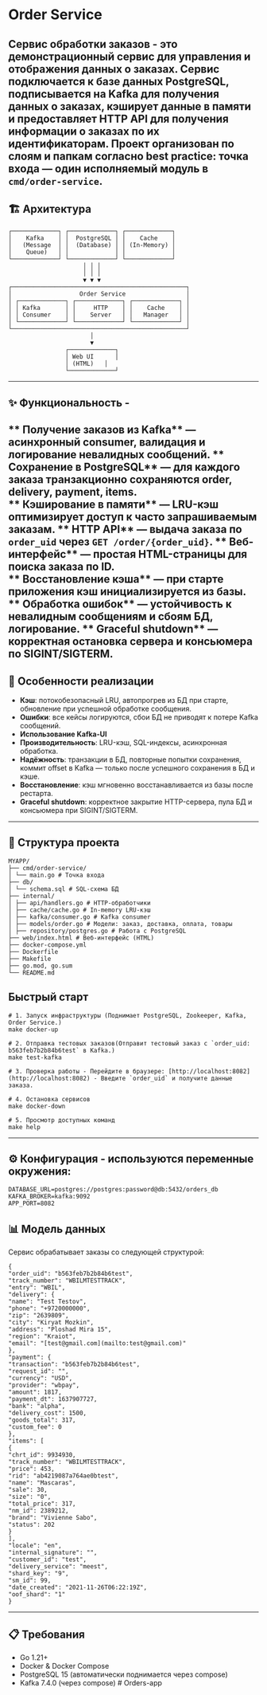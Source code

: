 # Order Service 
Сервис обработки заказов - это демонстрационный сервис для управления и отображения данных о заказах. Сервис подключается к базе данных PostgreSQL, подписывается на Kafka для получения данных о заказах, кэширует данные в памяти и предоставляет HTTP API для получения информации о заказах по их идентификаторам. Проект организован по слоям и папкам согласно best practice: точка входа — один исполняемый модуль в `cmd/order-service`. 
---
## 🏗️ Архитектура
```
┌─────────────┐ ┌─────────────┐ ┌─────────────┐  
│    Kafka    │ │  PostgreSQL │ │    Cache    │  
│   (Message  │ │  (Database) │ │ (In-Memory) │  
│    Queue)   │ │             │ │             │  
└─────────────┘ └─────────────┘ └─────────────┘  
                     │ │ │  
                     │ │ │  
                     ▼ ▼ ▼  
┌─────────────────────────────────────────────────┐  
│                   Order Service                 │  
│ ┌─────────────┐ ┌─────────────┐ ┌─────────────┐ │  
│ │ Kafka       │ │     HTTP    │ │    Cache    │ │  
│ │ Consumer    │ │    Server   │ │   Manager   │ │  
│ └─────────────┘ └─────────────┘ └─────────────┘ │  
└─────────────────────────────────────────────────┘  
                       │  
                       ▼  
                ┌─────────────┐  
                │ Web UI      │  
                │ (HTML)   │  
                └─────────────┘
```

--- 
## ✨ Функциональность - 
** Получение заказов из Kafka** — асинхронный consumer, валидация и логирование невалидных сообщений. 
** Сохранение в PostgreSQL** — для каждого заказа транзакционно сохраняются order, delivery, payment, items.  
** Кэширование в памяти** — LRU-кэш оптимизирует доступ к часто запрашиваемым заказам. 
** HTTP API** — выдача заказа по `order_uid` через `GET /order/{order_uid}`. 
** Веб-интерфейс** — простая HTML-страницы для поиска заказа по ID.  
** Восстановление кэша** — при старте приложения кэш инициализируется из базы. 
** Обработка ошибок** — устойчивость к невалидным сообщениям и сбоям БД, логирование. 
** Graceful shutdown** — корректная остановка сервера и консьюмера по SIGINT/SIGTERM.
--- 
## 🎯 Особенности реализации 
- **Кэш**: потокобезопасный LRU, автопрогрев из БД при старте, обновление при успешной обработке сообщения. 
- **Ошибки**: все кейсы логируются, сбои БД не приводят к потере Kafka сообщений.
- **Использование Kafka-UI**
- **Производительность**: LRU-кэш, SQL-индексы, асинхронная обработка.
- **Надёжность**: транзакции в БД, повторные попытки сохранения, коммит offset в Kafka — только после успешного сохранения в БД и кэше. 
- **Восстановление**: кэш мгновенно восстанавливается из базы после рестарта.  
- **Graceful shutdown**: корректное закрытие HTTP-сервера, пула БД и консьюмера при SIGINT/SIGTERM. 
---
## 📁 Структура проекта
```
MYAPP/  
├── cmd/order-service/  
│ └── main.go # Точка входа    
├── db/  
│ └── schema.sql # SQL-схема БД  
├── internal/  
│ ├── api/handlers.go # HTTP-обработчики  
│ ├── cache/cache.go # In-memory LRU-кэш  
│ ├── kafka/consumer.go # Kafka consumer  
│ ├── models/order.go # Модели: заказ, доставка, оплата, товары  
│ ├── repository/postgres.go # Работа с PostgreSQL 
├── web/index.html # Веб-интерфейс (HTML)  
├── docker-compose.yml  
├── Dockerfile  
├── Makefile  
├── go.mod, go.sum  
└── README.md
```

## Быстрый старт 
```
# 1. Запуск инфраструктуры (Поднимает PostgreSQL, Zookeeper, Kafka, Order Service.)
make docker-up

# 2. Отправка тестовых заказов(Отправит тестовый заказ с `order_uid: b563feb7b2b84b6test` в Kafka.)
make test-kafka

# 3. Проверка работы - Перейдите в браузере: [http://localhost:8082](http://localhost:8082) - Введите `order_uid` и получите данные заказа. 

# 4. Остановка сервисов
make docker-down

# 5. Просмотр доступных команд
make help

```
--- 
## ⚙️ Конфигурация - используются переменные окружения:
```
DATABASE_URL=postgres://postgres:password@db:5432/orders_db  
KAFKA_BROKER=kafka:9092  
APP_PORT=8082
```

## 📊 Модель данных

Сервис обрабатывает заказы со следующей структурой:
```
{  
"order_uid": "b563feb7b2b84b6test",  
"track_number": "WBILMTESTTRACK",  
"entry": "WBIL",  
"delivery": {  
"name": "Test Testov",  
"phone": "+9720000000",  
"zip": "2639809",  
"city": "Kiryat Mozkin",  
"address": "Ploshad Mira 15",  
"region": "Kraiot",  
"email": "[test@gmail.com](mailto:test@gmail.com)"  
},  
"payment": {  
"transaction": "b563feb7b2b84b6test",  
"request_id": "",  
"currency": "USD",  
"provider": "wbpay",  
"amount": 1817,  
"payment_dt": 1637907727,  
"bank": "alpha",  
"delivery_cost": 1500,  
"goods_total": 317,  
"custom_fee": 0  
},  
"items": [  
{  
"chrt_id": 9934930,  
"track_number": "WBILMTESTTRACK",  
"price": 453,  
"rid": "ab4219087a764ae0btest",  
"name": "Mascaras",  
"sale": 30,  
"size": "0",  
"total_price": 317,  
"nm_id": 2389212,  
"brand": "Vivienne Sabo",  
"status": 202  
}  
],  
"locale": "en",  
"internal_signature": "",  
"customer_id": "test",  
"delivery_service": "meest",  
"shard_key": "9",  
"sm_id": 99,  
"date_created": "2021-11-26T06:22:19Z",  
"oof_shard": "1"  
}
```

--- 
## 📋 Требования 
- Go 1.21+ 
- Docker & Docker Compose 
- PostgreSQL 15 (автоматически поднимается через compose) 
- Kafka 7.4.0 (через compose) #   O r d e r s - a p p 
 
 
